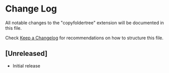 # Change Log

All notable changes to the "copyfoldertree" extension will be documented in this file.

Check [Keep a Changelog](http://keepachangelog.com/) for recommendations on how to structure this file.

## [Unreleased]

- Initial release